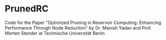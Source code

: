# PrunedRC
Code for the Paper "Optimized Pruning in Reservoir Computing: Enhancing Performance Through Node Reduction" by Dr. Manish Yadav and Prof. Merten Stender at Technische Universität Berlin
